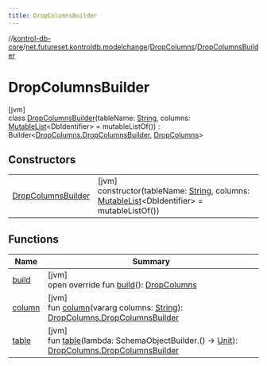 ```yaml
---
title: DropColumnsBuilder
---
```

//[kontrol-db-core](../../../../index.html)/[net.futureset.kontroldb.modelchange](../../index.html)/[DropColumns](../index.html)/[DropColumnsBuilder](index.html)



# DropColumnsBuilder



[jvm]\
class [DropColumnsBuilder](index.html)(tableName: [String](https://kotlinlang.org/api/latest/jvm/stdlib/kotlin/-string/index.html), columns: [MutableList](https://kotlinlang.org/api/latest/jvm/stdlib/kotlin.collections/-mutable-list/index.html)&lt;DbIdentifier&gt; = mutableListOf()) : Builder&lt;[DropColumns.DropColumnsBuilder](index.html), [DropColumns](../index.html)&gt;



## Constructors


| | |
|---|---|
| [DropColumnsBuilder](-drop-columns-builder.html) | [jvm]<br>constructor(tableName: [String](https://kotlinlang.org/api/latest/jvm/stdlib/kotlin/-string/index.html), columns: [MutableList](https://kotlinlang.org/api/latest/jvm/stdlib/kotlin.collections/-mutable-list/index.html)&lt;DbIdentifier&gt; = mutableListOf()) |


## Functions


| Name | Summary |
|---|---|
| [build](build.html) | [jvm]<br>open override fun [build](build.html)(): [DropColumns](../index.html) |
| [column](column.html) | [jvm]<br>fun [column](column.html)(vararg columns: [String](https://kotlinlang.org/api/latest/jvm/stdlib/kotlin/-string/index.html)): [DropColumns.DropColumnsBuilder](index.html) |
| [table](table.html) | [jvm]<br>fun [table](table.html)(lambda: SchemaObjectBuilder.() -&gt; [Unit](https://kotlinlang.org/api/latest/jvm/stdlib/kotlin/-unit/index.html)): [DropColumns.DropColumnsBuilder](index.html) |

